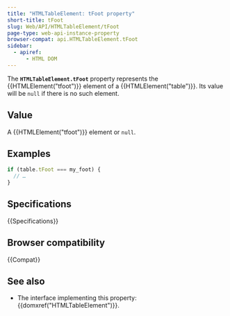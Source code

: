 ```yaml
---
title: "HTMLTableElement: tFoot property"
short-title: tFoot
slug: Web/API/HTMLTableElement/tFoot
page-type: web-api-instance-property
browser-compat: api.HTMLTableElement.tFoot
sidebar:
  - apiref:
      - HTML DOM
---
```


The **`HTMLTableElement.tFoot`** property represents the
{{HTMLElement("tfoot")}} element of a {{HTMLElement("table")}}. Its value will be
`null` if there is no such element.

## Value

A {{HTMLElement("tfoot")}} element or `null`.

## Examples

```js
if (table.tFoot === my_foot) {
  // …
}
```

## Specifications

{{Specifications}}

## Browser compatibility

{{Compat}}

## See also

- The interface implementing this property: {{domxref("HTMLTableElement")}}.
